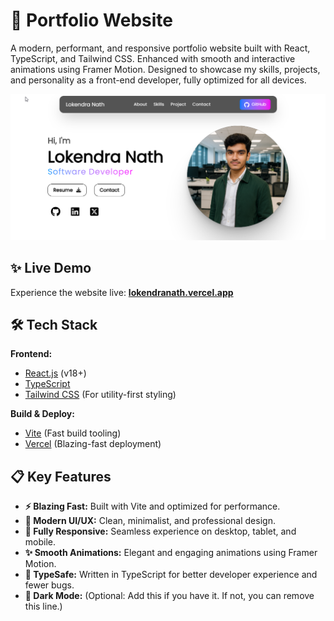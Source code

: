 # 🚀 Portfolio Website

A modern, performant, and responsive portfolio website built with React, TypeScript, and Tailwind CSS. Enhanced with smooth and interactive animations using Framer Motion. Designed to showcase my skills, projects, and personality as a front-end developer, fully optimized for all devices.

![Portfolio Screenshot](/public/assets/img/preview.png) <!-- Replace with an actual screenshot link -->

## ✨ Live Demo

Experience the website live: **[lokendranath.vercel.app](https://lokendranath.vercel.app/)**

## 🛠️ Tech Stack

**Frontend:**

- [React.js](https://reactjs.org/) (v18+)
- [TypeScript](https://www.typescriptlang.org/)
- [Tailwind CSS](https://tailwindcss.com/) (For utility-first styling)

**Build & Deploy:**

- [Vite](https://vitejs.dev/) (Fast build tooling)
- [Vercel](https://vercel.com/) (Blazing-fast deployment)

## 📋 Key Features

- **⚡ Blazing Fast:** Built with Vite and optimized for performance.
- **🎨 Modern UI/UX:** Clean, minimalist, and professional design.
- **📱 Fully Responsive:** Seamless experience on desktop, tablet, and mobile.
- **✨ Smooth Animations:** Elegant and engaging animations using Framer Motion.
- **🧩 TypeSafe:** Written in TypeScript for better developer experience and fewer bugs.
- **🌙 Dark Mode:** (Optional: Add this if you have it. If not, you can remove this line.)
